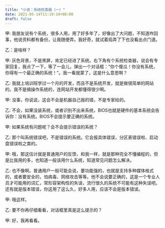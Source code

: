 ```yaml
---
title: "小说：系统检查器（一）"
date: 2021-05-14T11:19:19+08:00
draft: false
---
```

甲: 我朋友说有个系统，很多人用，用了好多年了，好像出了大问题，不知道咋回事，他说资料都有备份，让我随便弄。我好奇，就试着捣弄了下也没看出点门道。

乙：是啥样？

甲: 灰色背景，不是黑屏，肯定已经进了系统。右下角有个系统检查器，说会有专家回复，我点了一下，等了一会儿，弹出一个对话框：“你个傻瓜！你没有系统，你得有一个最正确的系统！”。我一看就蒙了，这是什么意思啊？

乙: 我就上培训班学过一个月的开发，而且不是系统开发，就是做很简单的网站的。我不是搞操作系统的，连网站开发都懂得很少啊。

甲: 没事，你说说，这会不会是机器自己报的错，不是专家给的。

乙: 不会，如果没装系统，或者识别不出来系统，BIOS也就是硬件的基本系统会告诉你：没有系统。BIOS不会提示要正确的系统。

甲: 如果系统有问题呢？会不会提示错误的系统？

乙: 那个叫系统错误吧，不是错误的系统。它会报具体错误，分区表错误啦、启动盘错误啦之类的。

甲: 哦，那这估计就是普通用户的反馈，和我一样，就是那种完全不懂编程的，但是比我用的多，也知道一般该用什么系统，知道常见问题怎么解决。

乙: 也不像啊。普通用户一般可能会说，要功能强的，也就是支持多种媒体格式的，或者要安全的，怕病毒、网络攻击等等。他不会说要正确的，这是一个专业人员才可能用的词汇，常形容架构性的失误，流行很久的系统不可能有这种失误吧。还有就是版本错误，你这用了这么久，好多人用，应该不会是版本错误。

甲: 哦这样。

乙: 要不你再仔细看看，对话框里真是这么提示的？

甲: 好，我再看看。
